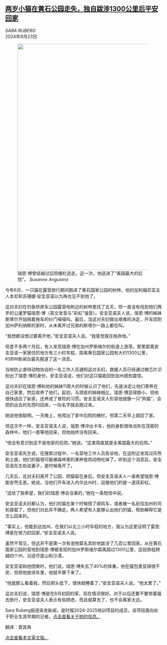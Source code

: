 <!--1727077022000-->
[两岁小猫在黄石公园走失，独自跋涉1300公里后平安回家](https://cn.nytimes.com/usa/20240923/cat-yellowstone-california/)
------

<address>SARA RUBERG</address><time pudate="2024-09-23 03:11:26" datetime="2024-09-23 03:11:26">2024年9月23日</time><figure><img src="https://images.weserv.nl/?url=static01.nyt.com/images/2024/09/22/multimedia/22xp-cat/22xp-cat-master1050.jpg" width="1050" height="729"><figcaption>瑞恩·博曾经越过后院栅栏逃走。这一次，他逃进了“美国最大的后院”。 <cite>Susanne Anguiano</cite></figcaption></figure><section><p>今年6月，一只猫在露营旅行期间跑进了黄石国家公园的树林，他的加利福尼亚主人本尼和苏珊娜·安圭亚诺以为再也见不到他了。</p><p>这对夫妇在钓鱼桥房车公园露营地附近的树林里找了五天，但一直没有找到他们两岁的公暹罗猫瑞恩·博（英文发音与“彩虹”谐音）。安圭亚诺夫人说，瑞恩·博的姊妹斯塔尔开始隔着拖车的纱门喵喵叫。最后，当这对夫妇做出艰难的决定，开车回到加州萨利纳斯的家时，从未离开过兄弟的斯塔尔一路上都在叫。</p><p>“我想都没想过要离开他，”安圭亚诺夫人说。“我感觉我在抛弃他。”</p><p>但差不多两个月后，有人发现瑞恩·博在加州罗斯维尔的街道上游荡，那里距离安圭亚诺一家居住的地方有三小时车程，距离黄石国家公园有大约1300公里，KSBW新闻台最先报道了这一消息。</p><p>当地防止虐待动物协会的一名工作人员通知这对夫妇，救援人员已经通过微芯片识别出了瑞恩·博的身份，安圭亚诺说，他们对这只猫能回到加州感到震惊。</p><p>这对夫妇在瑞恩·博和他的姊妹11周大的时候认识了他们，先是决定让他们寄养在自己家里，然后收养了他们。起初，与顽皮的姊妹相比，瑞恩·博显得胆小，但他很快适应了新家，还养成了冒险的习惯。安圭亚诺夫人形容他就像一只“狗猫”，会把扔出去的东西叼回来，一叫名字就会跑过来。</p><p>她说他很聪明。一天晚上，他爬出了家中后院的栅栏，但第二天早上就回了家。</p><p>但这次不一样。安圭亚诺夫人说，瑞恩·博冲出卡车，他的身影很快消失在茂密的森林中。他们一直等他回来，但他始终没有回来。</p><p>“他没有意识到这不是他家的后院，”她说。“这里简直就是全美国最大的后院。”</p><p>安圭亚诺先生说，在搜索过程中，一名营地工作人员告诉他，在这附近发现过灰熊和土狼，他们的猫很可能被森林里的某种食肉动物吃掉了。听到这个消息后，安圭亚诺先生劝说妻子，是时候离开了。</p><p>几天后，这对夫妇离开了公园，把猫留在身后，但安圭亚诺夫人一直希望瑞恩·博能安然无恙。她说，当他们开车进入内华达州时，迎接他们的是一道双彩虹。</p><p>“这给了我希望，我们的瑞恩·博会没事的，”她在一条短信中说。</p><p>安圭亚诺夫妇都认为，他们的猫在某个时候搭了顺风车，或者被一名前往加州的司机接载了，但他们对此并不确定。两人希望有人能够认出他们的猫，帮助解释它是怎么回来的。</p><p>“事实上，他能到达加州，在我们以北三小时车程的地方，我认为这更证明了雷恩·博是在努力赶回家，”安圭亚诺夫人说。</p><p>虽然不常见，但这并不是第一次有宠物莫名其妙地跋涉了几百公里回家。从在黄石国家公园的营地到瑞恩·博被发现的加州罗斯维尔距离超过1300公里，这段旅程跨越四个州，沿途尽是山和沙漠。</p><p>安圭亚诺和他团聚时，他们说，瑞恩·博失去了40%的体重。他在猫包里显得很不安，但把他放进车里，他就平静下来了。</p><p>“他就那么看着我，然后把头低下，很快就睡着了，”安圭亚诺夫人说。“他太累了。”</p><p>这对夫妇说，瑞恩·博是在8月初回的家，现在情况很好。对于以后还要不要带着猫去旅行，安圭亚诺夫人表示有些顾虑，而且就算去了，也不会离家太远。</p></section><footer><p>Sara Ruberg报道突发新闻，是时报2024-2025培训项目的成员，该项目面向处于职业生涯早期的记者。<a rel="nofollow" target="_blank" href="https://www.nytimes.com/by/sara-ruberg">点击查看关于她的信息。</a></p><p>翻译：晋其角</p><p><a rel="nofollow" target="_blank" href="https://www.nytimes.com/2024/09/22/us/cat-yellowstone-california.html">点击查看本文英文版。</a></p></footer>
